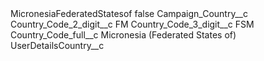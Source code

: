 <?xml version="1.0" encoding="UTF-8"?>
<CustomMetadata xmlns="http://soap.sforce.com/2006/04/metadata" xmlns:xsi="http://www.w3.org/2001/XMLSchema-instance" xmlns:xsd="http://www.w3.org/2001/XMLSchema">
    <label>MicronesiaFederatedStatesof</label>
    <protected>false</protected>
    <values>
        <field>Campaign_Country__c</field>
        <value xsi:nil="true"/>
    </values>
    <values>
        <field>Country_Code_2_digit__c</field>
        <value xsi:type="xsd:string">FM</value>
    </values>
    <values>
        <field>Country_Code_3_digit__c</field>
        <value xsi:type="xsd:string">FSM</value>
    </values>
    <values>
        <field>Country_Code_full__c</field>
        <value xsi:type="xsd:string">Micronesia (Federated States of)</value>
    </values>
    <values>
        <field>UserDetailsCountry__c</field>
        <value xsi:nil="true"/>
    </values>
</CustomMetadata>
